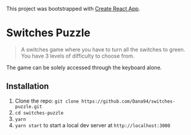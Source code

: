 This project was bootstrapped with [Create React App](https://github.com/facebook/create-react-app).

# Switches Puzzle

> A switches game where you have to turn all the switches to green. You have 3 levels of difficulty to choose from.

The game can be solely accessed through the keyboard alone.

## Installation

1. Clone the repo: `git clone https://github.com/Dana94/switches-puzzle.git`
1. `cd switches-puzzle`
1. `yarn`
1. `yarn start` to start a local dev server at `http://localhost:3000`
